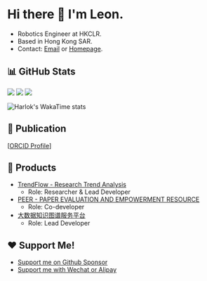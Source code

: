 # Hi there 👋 I'm Leon.

- Robotics Engineer at HKCLR.
- Based in Hong Kong SAR.
- Contact: [Email](mailto:niemalsaufgeben@yeah.net) or [Homepage](https://leoxiang66.github.io/).

## 📊 GitHub Stats

<img src="https://github-readme-stats.vercel.app/api?username=leoxiang66&count_private=true&show_icons=true&layout=compact&rank_icon=github&include_all_commits=true" />


<img src="https://github-readme-stats-i270cdk5i-florianbussmann.vercel.app/api/top-langs/?username=leoxiang66&custom_title=Top%20Languages%20excluding%20forks&layout=compact&theme=&include_forks=false&hide=HTML,jupyter%20notebook,vue,tex,PostScript,GLSL,dockerfile,svelte,java,TypeScript,shell,rescript,makefile,Cuda,powershell,CSS,SCSS,cmake&langs_count=10,customized-unix-terminal,github-readme-stats" />

<img src="https://github-readme-stats-i270cdk5i-florianbussmann.vercel.app/api/top-langs/?username=leoxiang66&custom_title=Top%20Languages%20including%20forks&layout=compact&theme=&include_forks=true&hide=HTML,jupyter%20notebook,vue,tex,PostScript,GLSL,dockerfile,svelte,java,TypeScript,shell,rescript,makefile,Cuda,powershell,CSS,SCSS,cmake&langs_count=5,customized-unix-terminal,github-readme-stats" />

![Harlok's WakaTime stats](https://github-readme-stats.vercel.app/api/wakatime?username=leoxiang66&layout=compact)

<!-- ## Visitors

<img src="https://profile-counter.glitch.me/leoxiang66/count.svg" /> -->

## 📖 Publication
[[ORCID Profile](https://orcid.org/0000-0001-6217-6560)]






## 🚀 Products
- [TrendFlow - Research Trend Analysis](https://huggingface.co/spaces/Adapting/TrendFlow)
  - Role: Researcher & Lead Developer
- [PEER - PAPER EVALUATION AND EMPOWERMENT RESOURCE](https://github.com/Kasneci-Lab/AI-assisted-writing)
  - Role: Co-developer
- [大数据知识图谱服务平台](https://big-data-discipline-kg.memomind.cn/)
  - Role: Lead Developer

## ❤️ Support Me!
- [Support me on Github Sponsor](https://github.com/sponsors/leoxiang66)
- [Support me with Wechat or Alipay](https://sponsorme.memomind.cn/)


